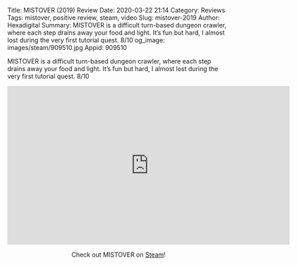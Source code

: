Title: MISTOVER (2019) Review
Date: 2020-03-22 21:14
Category: Reviews
Tags: mistover, positive review, steam, video
Slug: mistover-2019
Author: Hexadigital
Summary: MISTOVER is a difficult turn-based dungeon crawler, where each step drains away your food and light. It’s fun but hard, I almost lost during the very first tutorial quest. 8/10
og_image: images/steam/909510.jpg
Appid: 909510

MISTOVER is a difficult turn-based dungeon crawler, where each step drains away your food and light. It’s fun but hard, I almost lost during the very first tutorial quest. 8/10

<center><iframe src="https://www.youtube.com/embed/ehl0qBp2qy8?feature=oembed" allow="accelerometer; autoplay; encrypted-media; gyroscope; picture-in-picture" width="640" height="360" frameborder="0"></iframe>

Check out MISTOVER on [Steam](https://store.steampowered.com/app/909510/?curator_clanid=34633900)!</center>